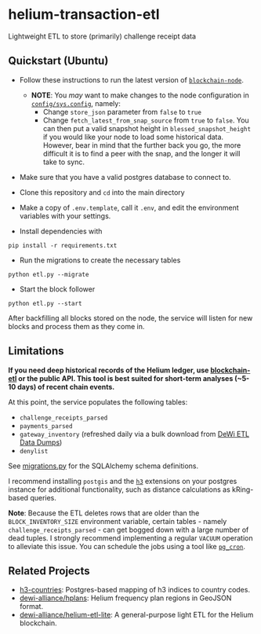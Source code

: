 # helium-transaction-etl
Lightweight ETL to store (primarily) challenge receipt data 

## Quickstart (Ubuntu)
* Follow these instructions to run the latest version of [`blockchain-node`](https://github.com/helium/blockchain-node).
    * **NOTE**: You *may* want to make changes to the node configuration in [`config/sys.config`](https://github.com/helium/blockchain-node/blob/master/config/sys.config), namely:
      * Change `store_json` parameter from `false` to `true`
      * Change `fetch_latest_from_snap_source` from `true` to `false`. You can then put a valid snapshot height in `blessed_snapshot_height` if you would like your node to load some historical data. However, bear in mind that the further back you go, the more difficult it is to find a peer with the snap, and the longer it will take to sync.

* Make sure that you have a valid postgres database to connect to.

* Clone this repository and `cd` into the main directory
* Make a copy of `.env.template`, call it `.env`, and edit the environment variables with your settings. 
* Install dependencies with 

`pip install -r requirements.txt`

* Run the migrations to create the necessary tables

`python etl.py --migrate`

* Start the block follower

`python etl.py --start`

After backfilling all blocks stored on the node, the service will listen for new blocks and process them as they come in. 


## Limitations

**If you need deep historical records of the Helium ledger, use [blockchain-etl](https://github.com/helium/blockchain-etl) or the public API. This tool is best suited for short-term analyses (~5-10 days) of recent chain events.**

At this point, the service populates the following tables:
* `challenge_receipts_parsed`
* `payments_parsed`
* `gateway_inventory` (refreshed daily via a bulk download from [DeWi ETL Data Dumps](https://dewi-etl-data-dumps.herokuapp.com/))
* `denylist`

See [migrations.py](models/migrations.py) for the SQLAlchemy schema definitions.

I recommend installing `postgis` and the [`h3`](https://github.com/bytesandbrains/h3-pg) extensions on your postgres instance for additional functionality, such as distance calculations as kRing-based queries.

**Note**: Because the ETL deletes rows that are older than the `BLOCK_INVENTORY_SIZE` environment variable, certain tables - namely `challenge_receipts_parsed` - can get bogged down with a large number of dead tuples. I strongly recommend implementing a regular `VACUUM` operation to alleviate this issue. You can schedule the jobs using a tool like [`pg_cron`](https://www.citusdata.com/blog/2016/09/09/pgcron-run-periodic-jobs-in-postgres/).

## Related Projects

* [h3-countries](https://github.com/evandiewald/h3-countries): Postgres-based mapping of h3 indices to country codes.
* [dewi-alliance/hplans](https://github.com/dewi-alliance/hplans): Helium frequency plan regions in GeoJSON format.
* [dewi-alliance/helium-etl-lite](https://github.com/dewi-alliance/helium-etl-lite): A general-purpose light ETL for the Helium blockchain. 


